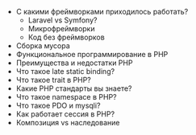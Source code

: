 - С какими фреймворками приходилось работать? 
	- Laravel vs Symfony?
	- Микрофреймворки
	- Код без фреймворков
- Сборка мусора
- Функциональное программирование в PHP
- Преимущества и недостатки PHP
- Что такое late static binding?
- Что такое trait в PHP?
- Какие PHP стандарты вы знаете?
- Что такое namespace в PHP?
- Что такое PDO и mysqli?
- Как работает сессия в PHP?
- Композиция vs наследование